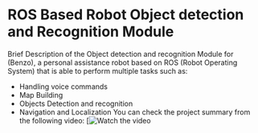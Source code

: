 # ROS Based Robot Object detection and Recognition Module
Brief Description of the Object detection and recognition Module for (Benzo), a personal assistance robot based on ROS (Robot Operating System) that is able to perform multiple tasks such as:
- Handling voice commands
- Map Building
- Objects Detection and recognition
- Navigation and Localization
You can check the project summary from the following video:
[![Watch the video](https://youtu.be/AEgZd6wD7dk)
